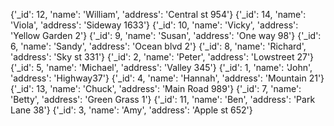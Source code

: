 {'_id': 12, 'name': 'William', 'address': 'Central st 954'}
{'_id': 14, 'name': 'Viola', 'address': 'Sideway 1633'}
{'_id': 10, 'name': 'Vicky', 'address': 'Yellow Garden 2'}
{'_id': 9, 'name': 'Susan', 'address': 'One way 98'}
{'_id': 6, 'name': 'Sandy', 'address': 'Ocean blvd 2'}
{'_id': 8, 'name': 'Richard', 'address': 'Sky st 331'}
{'_id': 2, 'name': 'Peter', 'address': 'Lowstreet 27'}
{'_id': 5, 'name': 'Michael', 'address': 'Valley 345'}
{'_id': 1, 'name': 'John', 'address': 'Highway37'}
{'_id': 4, 'name': 'Hannah', 'address': 'Mountain 21'}
{'_id': 13, 'name': 'Chuck', 'address': 'Main Road 989'}
{'_id': 7, 'name': 'Betty', 'address': 'Green Grass 1'}
{'_id': 11, 'name': 'Ben', 'address': 'Park Lane 38'}
{'_id': 3, 'name': 'Amy', 'address': 'Apple st 652'}
